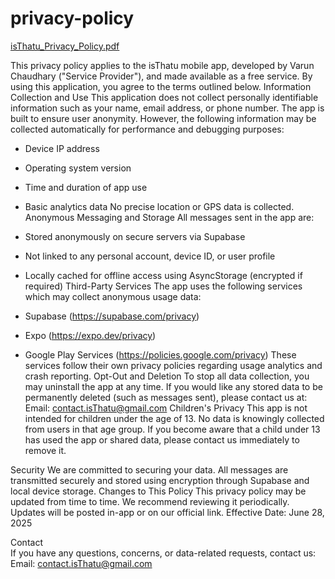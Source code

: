 # privacy-policy
[isThatu_Privacy_Policy.pdf](https://github.com/user-attachments/files/20959836/isThatu_Privacy_Policy.pdf)


This privacy policy applies to the isThatu mobile app, developed by Varun Chaudhary ("Service Provider"),
and made available as a free service. By using this application, you agree to the terms outlined below.
Information Collection and Use
This application does not collect personally identifiable information such as your name, email address, or
phone number. The app is built to ensure user anonymity.
However, the following information may be collected automatically for performance and debugging purposes:
- Device IP address
- Operating system version
- Time and duration of app use
- Basic analytics data
No precise location or GPS data is collected.
Anonymous Messaging and Storage
All messages sent in the app are:
- Stored anonymously on secure servers via Supabase
- Not linked to any personal account, device ID, or user profile
- Locally cached for offline access using AsyncStorage (encrypted if required)
Third-Party Services
The app uses the following services which may collect anonymous usage data:
- Supabase (https://supabase.com/privacy)
- Expo (https://expo.dev/privacy)

- Google Play Services (https://policies.google.com/privacy)
These services follow their own privacy policies regarding usage analytics and crash reporting.
Opt-Out and Deletion
To stop all data collection, you may uninstall the app at any time.
If you would like any stored data to be permanently deleted (such as messages sent), please contact us at:
Email: contact.isThatu@gmail.com
Children's Privacy
This app is not intended for children under the age of 13. No data is knowingly collected from users in that
age group. If you become aware that a child under 13 has used the app or shared data, please contact us
immediately to remove it.

Security
We are committed to securing your data. All messages are transmitted securely and stored using encryption
through Supabase and local device storage.
Changes to This Policy
This privacy policy may be updated from time to time. We recommend reviewing it periodically. Updates will
be posted in-app or on our official link.
Effective Date: June 28, 2025

Contact  
If you have any questions, concerns, or data-related requests, contact us:
Email: contact.isThatu@gmail.com
